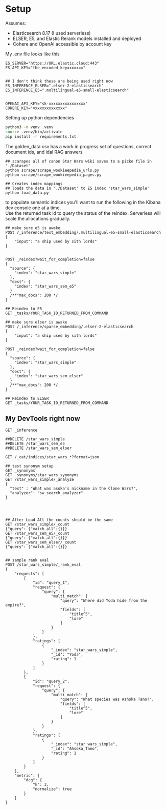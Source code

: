 # Setup


Assumes:
* Elasticsearch 8.17 (I used serverless)
* ELSER, E5, and Elastic Rerank models installed and deployed
* Cohere and OpenAI accessible by account key

My .env file looks like this

```
ES_SERVER="https://URL.elastic.cloud:443"
ES_API_KEY="the_encoded_keyxxxxx=="


## I don't think these are being used right now
ES_INFERENCE_ELSER=".elser-2-elasticsearch"
ES_INFERENCE_E5=".multilingual-e5-small-elasticsearch"


OPENAI_API_KEY="sk-xxxxxxxxxxxxxxxx"
COHERE_KEY="vxxxxxxxxxxxxx"
```

Setting up python dependencies

```sh
python3 -m venv .venv
source .venv/bin/activate
pip install -r requirements.txt
```

The golden_data.csv has a work in progress set of questions, correct document ids, and idal RAG answers

```
## scarapes all of canon Star Wars wiki saves to a picke file in './Dataset'
python scrape/scrape_wookieepedia_urls.py
python scrape/scrape_wookieepedia_pages.py

## Creates index mappings
## loads the data in './Dataset' to ES index 'star_wars_simple'
python load_data.py
```

to populate semantic indices you'll want to run the following in the Kibana dev console one at a time.  
Use the returned task id to query the status of the reindex. 
Serverless will scale the allocations gradually.

```
## make sure e5 is awake
POSt /_inference/text_embedding/.multilingual-e5-small-elasticsearch
{
    "input": "a ship used by sith lords"
}


POST _reindex?wait_for_completion=false
{
  "source": {
    "index": "star_wars_simple"
  },
  "dest": {
    "index": "star_wars_sem_e5"
  }
  /**"max_docs": 200 */
}

## Reindex to E5
GET _tasks/YOUR_TASK_ID_RETURNED_FROM_COMMAND

## make sure elser is awake
POSt /_inference/sparse_embedding/.elser-2-elasticsearch
{
    "input": "a ship used by sith lords"
}

POST _reindex?wait_for_completion=false
{
  "source": {
    "index": "star_wars_simple"
  },
  "dest": {
    "index": "star_wars_sem_elser"
  }
  /**"max_docs": 200 */
}

## Reindex to ELSER
GET _tasks/YOUR_TASK_ID_RETURNED_FROM_COMMAND

```


## My DevTools right now

```
GET _inference

##DELETE /star_wars_simple
##DELETE /star_wars_sem_e5
##DELETE /star_wars_sem_elser

GET /_cat/indices/star_wars_*?format=json

## test synonym setup
GET _synonyms
GET _synonyms/star_wars_synonyms
GET /star_wars_simple/_analyze
{
  "text" : "What was asoka's nickname in the Clone Wars?",
  "analyzer": "sw_search_analyzer"
}




## After Load All the counts should be the same
GET /star_wars_simple/_count
{"query": {"match_all":{}}}
GET /star_wars_sem_e5/_count
{"query": {"match_all":{}}}
GET /star_wars_sem_elser/_count
{"query": {"match_all":{}}}


## sample rank eval
POST /star_wars_simple/_rank_eval
{
    "requests": [
        {
            "id": "query_1",
            "request": {
                "query": {
                    "multi_match": {
                        "query": "Where did Yoda hide from the empire?",
                        "fields": [
                            "title^5",
                            "lore"
                        ]
                    }
                }
            },
            "ratings": [
                {
                    "_index": "star_wars_simple",
                    "_id": "Yoda",
                    "rating": 1
                }
            ]
        },
        {
            "id": "query_2",
            "request": {
                "query": {
                    "multi_match": {
                        "query": "What species was Ashoka Tano?",
                        "fields": [
                            "title^5",
                            "lore"
                        ]
                    }
                }
            },
            "ratings": [
                {
                    "_index": "star_wars_simple",
                    "_id": "Ahsoka_Tano",
                    "rating": 1
                }
            ]
        }
    ],
    "metric": {
        "dcg": {
            "k": 3,
            "normalize": true
        }
    }
}

```



